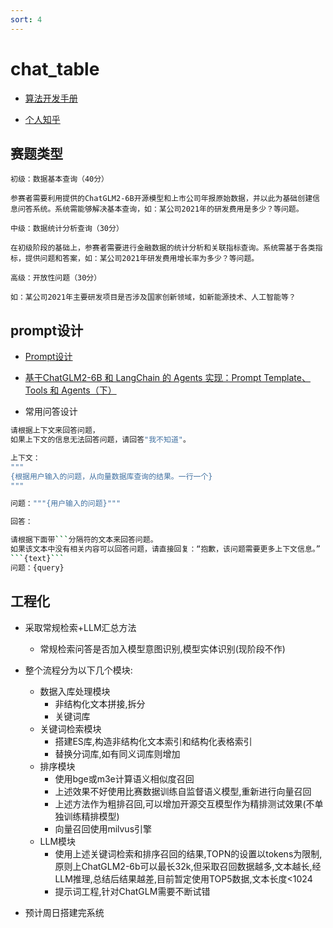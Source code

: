 ```yaml
---
sort: 4
---
```



# chat_table

* [算法开发手册](https://kg-nlp.github.io/Algorithm-Project-Manual/表格解析/chat_table.html)

* [个人知乎](https://www.zhihu.com/people/zhangyj-n)

## 赛题类型
```
初级：数据基本查询（40分）

参赛者需要利用提供的ChatGLM2-6B开源模型和上市公司年报原始数据，并以此为基础创建信息问答系统。系统需能够解决基本查询，如：某公司2021年的研发费用是多少？等问题。

中级：数据统计分析查询（30分）

在初级阶段的基础上，参赛者需要进行金融数据的统计分析和关联指标查询。系统需基于各类指标，提供问题和答案，如：某公司2021年研发费用增长率为多少？等问题。

高级：开放性问题（30分）

如：某公司2021年主要研发项目是否涉及国家创新领域，如新能源技术、人工智能等？

```


## prompt设计

* [Prompt设计](https://kg-nlp.github.io/Algorithm-Project-Manual/大模型/Prompt设计.html)

* [基于ChatGLM2-6B 和 LangChain 的 Agents 实现：Prompt Template、Tools 和 Agents（下）](https://zhuanlan.zhihu.com/p/642703708)

* 常用问答设计
```bash
请根据上下文来回答问题，
如果上下文的信息无法回答问题，请回答"我不知道"。

上下文：
"""
{根据用户输入的问题，从向量数据库查询的结果。一行一个}
"""

问题："""{用户输入的问题}"""

回答：
```

```bash
请根据下面带```分隔符的文本来回答问题。
如果该文本中没有相关内容可以回答问题，请直接回复：“抱歉，该问题需要更多上下文信息。”
```{text}```
问题：{query}
```


## 工程化

* 采取常规检索+LLM汇总方法
    * 常规检索问答是否加入模型意图识别,模型实体识别(现阶段不作)
* 整个流程分为以下几个模块:
    * 数据入库处理模块
        * 非结构化文本拼接,拆分
        * 关键词库
    * 关键词检索模块
        * 搭建ES库,构造非结构化文本索引和结构化表格索引
        * 替换分词库,如有同义词库则增加
    * 排序模块
        * 使用bge或m3e计算语义相似度召回
        * 上述效果不好使用比赛数据训练自监督语义模型,重新进行向量召回
        * 上述方法作为粗排召回,可以增加开源交互模型作为精排测试效果(不单独训练精排模型)
        * 向量召回使用milvus引擎
    * LLM模块
        * 使用上述关键词检索和排序召回的结果,TOPN的设置以tokens为限制,原则上ChatGLM2-6b可以最长32k,但采取召回数据越多,文本越长,经LLM推理,总结后结果越差,目前暂定使用TOP5数据,文本长度<1024
        * 提示词工程,针对ChatGLM需要不断试错
    
* 预计周日搭建完系统